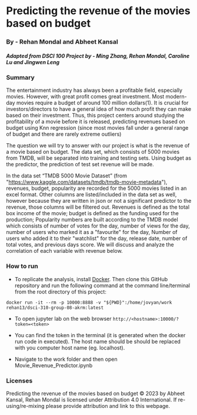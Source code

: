 # Predicting the revenue of the movies based on budget

### By - Rehan Mondal and Abheet Kansal 

##### Adapted from DSCI 100 Project by - Ming Zhang, Rehan Mondal, Caroline Lu and Jingwen Leng

### Summary

The entertainment industry has always been a profitable field, especially movies. However, with great profit comes great investment. Most modern-day movies require a budget of around 100 million dollars(1). It is crucial for investors/directors to have a general idea of how much profit they can make based on their investment. Thus, this project centers around studying the profitability of a movie before it is released, predicting revenues based on budget using Knn regression (since most movies fall under a general range of budget and there are rarely extreme outliers)

The question we will try to answer with our project is what is the revenue of a movie based on budget. The data set, which consists of 5000 movies from TMDB, will be separated into training and testing sets. Using budget as the predictor, the prediction of test set revenue will be made. 

In the data set “TMDB 5000 Movie Dataset” (from "https://www.kaggle.com/datasets/tmdb/tmdb-movie-metadata"), revenues, budget, popularity are recorded for the 5000 movies listed in an excel format. Other columns are listed/included in the data set as well, however because they are written in json or not a significant predictor to the revenue, those columns will be filtered out. Revenues is defined as the total box income of the movie; budget is defined as the funding used for the production; Popularity numbers are built according to the TMDB model which consists of number of votes for the day, number of views for the day, number of users who marked it as a "favourite" for the day, Number of users who added it to their "watchlist" for the day, release date, number of total votes, and previous days score. We will discuss and analyze the correlation of each variable with revenue below.

### How to run

 - To replicate the analysis, install
[Docker](https://www.docker.com/get-started). Then clone this GitHub
repository and run the following command at the command line/terminal
from the root directory of this project:

`docker run -it --rm -p 10000:8888 -v "${PWD}":/home/jovyan/work rehan13/dsci-310-group-08-akrm:latest`

- To open jupyter lab on the web browser `http://<hostname>:10000/?token=<token>`

- You can find the token in the terminal (it is generated when the docker run code in executed). The host name should be should be replaced with you computer host name (eg. localhost).

 - Navigate to the work folder and then open Movie_Revenue_Predictor.ipynb

### Licenses

Predicting the revenue of the movies based on budget © 2023 by Abheet Kansal, Rehan Mondal is licensed under Attribution 4.0 International. If
re-using/re-mixing please provide attribution and link to this webpage.
